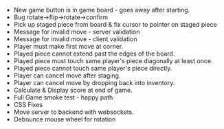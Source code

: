 * New game button is in game board - goes away after starting.
* Bug rotate->flip->rotate->confirm
* Pick up staged piece from board & fix cursor to pointer on staged piece
* Message for invalid move - server validation
* Message for invalid move - client validation
* Player must make first move at corner.
* Played piece cannot extend past the edges of the board.
* Played piece must touch same player's piece diagonally at least once.
* Played piece cannot touch same player's piece directly.
* Player can cancel move after staging.
* Player can cancel move by dropping back into inventory.
* Calculate & Display score at end of game.
* Full Game smoke test - happy path
* CSS Fixes
* Move server to backend with websockets.
* Debounce mouse wheel for rotation